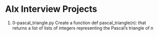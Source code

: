# Alx Interview Projects

1. 0-pascal_triangle.py
	Create a function def pascal_triangle(n): that returns a list of lists of integers representing the Pascal’s triangle of n
